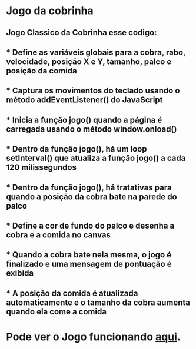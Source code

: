 # Jogo da cobrinha 

## Jogo Classico da Cobrinha esse codigo:

## * Define as variáveis globais para a cobra, rabo, velocidade, posição X e Y, tamanho, palco e posição da comida
## * Captura os movimentos do teclado usando o método addEventListener() do JavaScript
## * Inicia a função jogo() quando a página é carregada usando o método window.onload()
## * Dentro da função jogo(), há um loop setInterval() que atualiza a função jogo() a cada 120 milissegundos
## * Dentro da função jogo(), há tratativas para quando a posição da cobra bate na parede do palco
## * Define a cor de fundo do palco e desenha a cobra e a comida no canvas
## * Quando a cobra bate nela mesma, o jogo é finalizado e uma mensagem de pontuação é exibida
## * A posição da comida é atualizada automaticamente e o tamanho da cobra aumenta quando ela come a comida
 
# Pode ver o Jogo funcionando [aqui](https://opedromartyns.github.io/Jogo-da-cobrinha/).